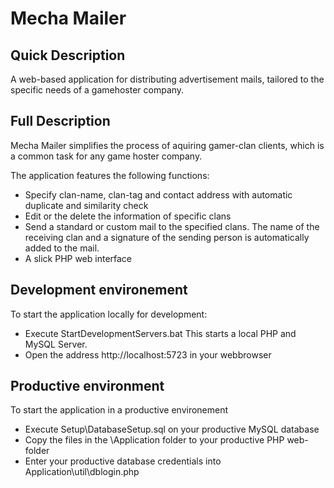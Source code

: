 # Mecha Mailer #
## Quick Description ##
A web-based application for distributing advertisement mails, tailored to the specific needs of a gamehoster company.

## Full Description ##
Mecha Mailer simplifies the process of aquiring gamer-clan clients, which is a common task for any game hoster company.

The application features the following functions:

* Specify clan-name, clan-tag and contact address with automatic duplicate and similarity check
* Edit or the delete the information of specific clans
* Send a standard or custom mail to the specified clans. The name of the receiving clan and a signature of the sending person is automatically added to the mail. 
* A slick PHP web interface

## Development environement ##
To start the application locally for development:

* Execute StartDevelopmentServers.bat This starts a local PHP and MySQL Server.
* Open the address http://localhost:5723 in your webbrowser

## Productive environment ##
To start the application in a productive environement

* Execute Setup\DatabaseSetup.sql on your productive MySQL database
* Copy the files in the \Application folder to your productive PHP web-folder
* Enter your productive database credentials into Application\util\dblogin.php
